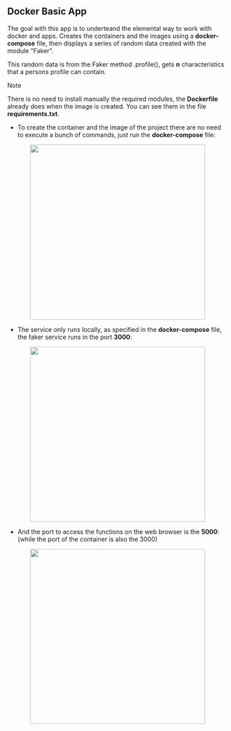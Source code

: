 ## Docker Basic App
The goal with this app is to underteand the elemental way to work with docker and apps. Creates the containers and the images using a **docker-compose** file, then displays a series of random data created with the module "Faker". <br>

This random data is from the Faker method .profile(), gets **n** characteristics that a persons profile can contain.

> [!NOTE]
> There is no need to install manually the required modules, the **Dockerfile** already does when the image is created. You can see them in the file **requirements.txt**.

+ To create the container and the image of the project there are no need to execute a bunch of commands, just run the **docker-compose** file:
<p align="center" style="margin-bottom: 0px !important;">
  <img width="400"  src="images/command1.png" align="center">
</p>

+ The service only runs locally, as specified in the **docker-compose** file, the faker service runs in the port **3000**:
<p align="center" style="margin-bottom: 0px !important;">
  <img width="400"  src="images/port_faker.png" align="center">
</p>

+ And the port to access the functions on the web browser is the **5000**:  (while the port of the container is also the 3000)
<p align="center" style="margin-bottom: 0px !important;">
  <img width="400"  src="images/port_web.png" align="center">
</p>
